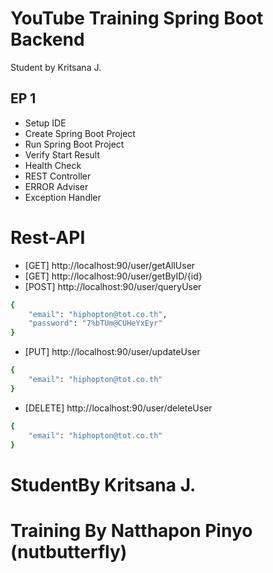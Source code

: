 # YouTube Training Spring Boot Backend

Student by Kritsana J.

## EP 1 
- Setup IDE
- Create Spring Boot Project
- Run Spring Boot Project
- Verify Start Result
- Health Check
- REST Controller
- ERROR Adviser
- Exception Handler

# Rest-API

- [GET] http://localhost:90/user/getAllUser
- [GET] http://localhost:90/user/getByID/{id}
- [POST] http://localhost:90/user/queryUser
```sh
{
    "email": "hiphopton@tot.co.th",
    "password": "7%bTUm@CUHeYxEyr"
}
```
- [PUT] http://localhost:90/user/updateUser
```sh
{
    "email": "hiphopton@tot.co.th"
}
```
- [DELETE] http://localhost:90/user/deleteUser
```sh
{
    "email": "hiphopton@tot.co.th"
}
```

# StudentBy Kritsana J.
# Training By Natthapon Pinyo (nutbutterfly)